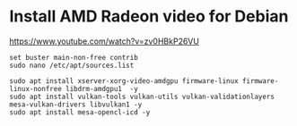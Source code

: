# Install AMD Radeon video for Debian

 https://www.youtube.com/watch?v=zv0HBkP26VU

```
set buster main-non-free contrib
sudo nano /etc/apt/sources.list

sudo apt install xserver-xorg-video-amdgpu firmware-linux firmware-linux-nonfree libdrm-amdgpu1  -y
sudo apt install vulkan-tools vulkan-utils vulkan-validationlayers mesa-vulkan-drivers libvulkan1 -y
sudo apt install mesa-opencl-icd -y
```

